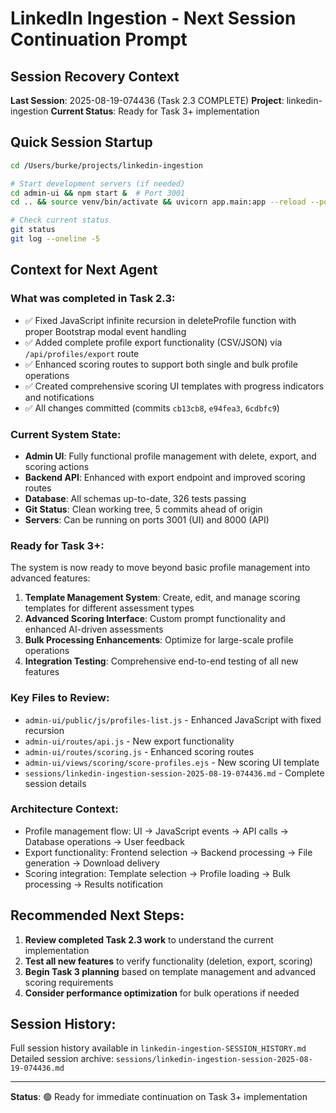 # LinkedIn Ingestion - Next Session Continuation Prompt

## Session Recovery Context
**Last Session**: 2025-08-19-074436 (Task 2.3 COMPLETE)
**Project**: linkedin-ingestion
**Current Status**: Ready for Task 3+ implementation

## Quick Session Startup
```bash
cd /Users/burke/projects/linkedin-ingestion

# Start development servers (if needed)
cd admin-ui && npm start &  # Port 3001
cd .. && source venv/bin/activate && uvicorn app.main:app --reload --port 8000 &

# Check current status
git status
git log --oneline -5
```

## Context for Next Agent

### What was completed in Task 2.3:
- ✅ Fixed JavaScript infinite recursion in deleteProfile function with proper Bootstrap modal event handling
- ✅ Added complete profile export functionality (CSV/JSON) via `/api/profiles/export` route
- ✅ Enhanced scoring routes to support both single and bulk profile operations
- ✅ Created comprehensive scoring UI templates with progress indicators and notifications
- ✅ All changes committed (commits `cb13cb8`, `e94fea3`, `6cdbfc9`)

### Current System State:
- **Admin UI**: Fully functional profile management with delete, export, and scoring actions
- **Backend API**: Enhanced with export endpoint and improved scoring routes  
- **Database**: All schemas up-to-date, 326 tests passing
- **Git Status**: Clean working tree, 5 commits ahead of origin
- **Servers**: Can be running on ports 3001 (UI) and 8000 (API)

### Ready for Task 3+:
The system is now ready to move beyond basic profile management into advanced features:

1. **Template Management System**: Create, edit, and manage scoring templates for different assessment types
2. **Advanced Scoring Interface**: Custom prompt functionality and enhanced AI-driven assessments  
3. **Bulk Processing Enhancements**: Optimize for large-scale profile operations
4. **Integration Testing**: Comprehensive end-to-end testing of all new features

### Key Files to Review:
- `admin-ui/public/js/profiles-list.js` - Enhanced JavaScript with fixed recursion
- `admin-ui/routes/api.js` - New export functionality
- `admin-ui/routes/scoring.js` - Enhanced scoring routes
- `admin-ui/views/scoring/score-profiles.ejs` - New scoring UI template
- `sessions/linkedin-ingestion-session-2025-08-19-074436.md` - Complete session details

### Architecture Context:
- Profile management flow: UI → JavaScript events → API calls → Database operations → User feedback
- Export functionality: Frontend selection → Backend processing → File generation → Download delivery
- Scoring integration: Template selection → Profile loading → Bulk processing → Results notification

## Recommended Next Steps:

1. **Review completed Task 2.3 work** to understand the current implementation
2. **Test all new features** to verify functionality (deletion, export, scoring)
3. **Begin Task 3 planning** based on template management and advanced scoring requirements
4. **Consider performance optimization** for bulk operations if needed

## Session History:
Full session history available in `linkedin-ingestion-SESSION_HISTORY.md`
Detailed session archive: `sessions/linkedin-ingestion-session-2025-08-19-074436.md`

---
**Status**: 🟢 Ready for immediate continuation on Task 3+ implementation
